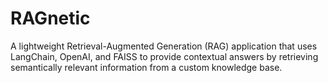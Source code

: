 # RAGnetic
A lightweight Retrieval-Augmented Generation (RAG) application that uses LangChain, OpenAI, and FAISS to provide contextual answers by retrieving semantically relevant information from a custom knowledge base.
